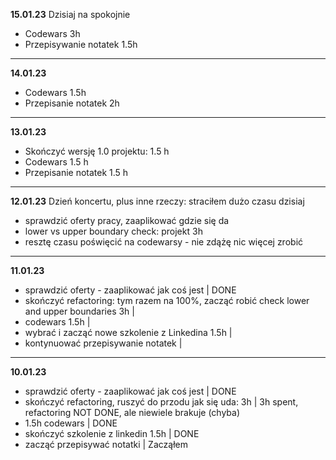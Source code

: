 **15.01.23** Dzisiaj na spokojnie
- Codewars 3h
- Przepisywanie notatek 1.5h
----
**14.01.23**
- Codewars 1.5h
- Przepisanie notatek 2h
-----
**13.01.23**
- Skończyć wersję 1.0 projektu: 1.5 h
- Codewars 1.5 h
- Przepisanie notatek 1.5 h
----
**12.01.23** Dzień koncertu, plus inne rzeczy: straciłem dużo czasu dzisiaj
- sprawdzić oferty pracy, zaaplikować gdzie się da
- lower vs upper boundary check: projekt 3h
- resztę czasu poświęcić na codewarsy - nie zdążę nic więcej zrobić
----
**11.01.23**
- sprawdzić oferty - zaaplikować jak coś jest | DONE
- skończyć refactoring: tym razem na 100%, zacząć robić check lower and upper boundaries 3h |
- codewars 1.5h |
- wybrać i zacząć nowe szkolenie z Linkedina 1.5h |
- kontynuować przepisywanie notatek |
----
**10.01.23**
- sprawdzić oferty - zaaplikować jak coś jest | DONE
- skończyć refactoring, ruszyć do przodu jak się uda: 3h | 3h spent, refactoring NOT DONE, ale niewiele brakuje (chyba)
- 1.5h codewars | DONE
- skończyć szkolenie z linkedin 1.5h | DONE
- zacząć przepisywać notatki | Zacząłem
